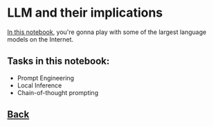 # LLM and their implications

[In this notebook](./practice.ipynb), you're gonna play with some of the largest language models on the Internet.

## Tasks in this notebook:

- Prompt Engineering
- Local Inference
- Chain-of-thought prompting

## [Back](../README.md)
